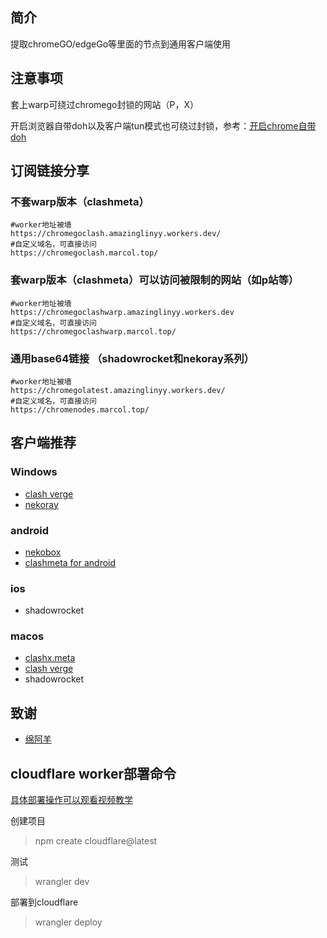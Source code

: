 ## 简介

提取chromeGO/edgeGo等里面的节点到通用客户端使用

## 注意事项

套上warp可绕过chromego封锁的网站（P，X）

开启浏览器自带doh以及客户端tun模式也可绕过封锁，参考：[开启chrome自带doh](https://blog.mareep.net/posts/9993/)

## 订阅链接分享

### 不套warp版本（clashmeta）

```
#worker地址被墙
https://chromegoclash.amazinglinyy.workers.dev/
#自定义域名，可直接访问
https://chromegoclash.marcol.top/
```

### 套warp版本（clashmeta）可以访问被限制的网站（如p站等）

```
#worker地址被墙
https://chromegoclashwarp.amazinglinyy.workers.dev
#自定义域名，可直接访问
https://chromegoclashwarp.marcol.top/
```

### 通用base64链接 （shadowrocket和nekoray系列）

```
#worker地址被墙
https://chromegolatest.amazinglinyy.workers.dev/
#自定义域名，可直接访问
https://chromenodes.marcol.top/
```


## 客户端推荐

### Windows

- [clash verge](https://github.com/zzzgydi/clash-verge/releases) 
- [nekoray](https://github.com/MatsuriDayo/nekoray)

### android

- [nekobox](https://github.com/MatsuriDayo/NekoBoxForAndroid)
- [clashmeta for android](https://github.com/MetaCubeX/ClashMetaForAndroid/releases)

### ios

- shadowrocket

### macos

- [clashx.meta](https://github.com/MetaCubeX/ClashX.Meta/releases)
- [clash verge](https://github.com/zzzgydi/clash-verge/releases) 
- shadowrocket

## 致谢

- [绵阿羊](https://github.com/vveg26/chromego_merge)

## cloudflare worker部署命令

[具体部署操作可以观看视频教学](https://www.youtube.com/watch?v=cthl7LLbTv0&t=6s)

创建项目

>npm create cloudflare@latest

测试

> wrangler dev

部署到cloudflare

> wrangler deploy

